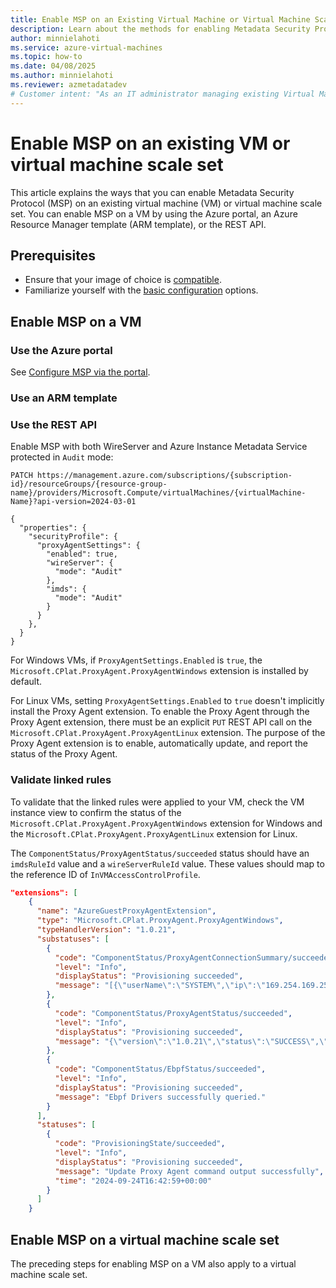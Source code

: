 ```yaml
---
title: Enable MSP on an Existing Virtual Machine or Virtual Machine Scale Set
description: Learn about the methods for enabling Metadata Security Protocol (MSP) on existing VMs or virtual machine scale sets.
author: minnielahoti
ms.service: azure-virtual-machines
ms.topic: how-to
ms.date: 04/08/2025
ms.author: minnielahoti
ms.reviewer: azmetadatadev
# Customer intent: "As an IT administrator managing existing Virtual Machines, I want to enable the Metadata Security Protocol on my VMs or Scale Sets so that I can enhance security and compliance for my cloud infrastructure."
---
```


# Enable MSP on an existing VM or virtual machine scale set

This article explains the ways that you can enable Metadata Security Protocol (MSP) on an existing virtual machine (VM) or virtual machine scale set. You can enable MSP on a VM by using the Azure portal, an Azure Resource Manager template (ARM template), or the REST API.

## Prerequisites

- Ensure that your image of choice is [compatible](./overview.md#compatibility).
- Familiarize yourself with the [basic configuration](./configuration.md#msp-feature-configuration) options.

## Enable MSP on a VM

### Use the Azure portal

See [Configure MSP via the portal](./other-examples/portal.md).

### Use an ARM template

### Use the REST API

Enable MSP with both WireServer and Azure Instance Metadata Service protected in `Audit` mode:

```http
PATCH https://management.azure.com/subscriptions/{subscription-id}/resourceGroups/{resource-group-name}/providers/Microsoft.Compute/virtualMachines/{virtualMachine-Name}?api-version=2024-03-01

{
  "properties": {
    "securityProfile": {
      "proxyAgentSettings": {
        "enabled": true,
        "wireServer": {
          "mode": "Audit"
        },
        "imds": {
          "mode": "Audit"
        }
      }
    },
  }
}
```

For Windows VMs, if `ProxyAgentSettings.Enabled` is `true`, the `Microsoft.CPlat.ProxyAgent.ProxyAgentWindows` extension is installed by default.

For Linux VMs, setting `ProxyAgentSettings.Enabled` to `true` doesn't implicitly install the Proxy Agent extension. To enable the Proxy Agent through the Proxy Agent extension, there must be an explicit `PUT` REST API call on the `Microsoft.CPlat.ProxyAgent.ProxyAgentLinux` extension. The purpose of the Proxy Agent extension is to enable, automatically update, and report the status of the Proxy Agent.

### Validate linked rules

To validate that the linked rules were applied to your VM, check the VM instance view to confirm the status of the `Microsoft.CPlat.ProxyAgent.ProxyAgentWindows` extension for Windows and the `Microsoft.CPlat.ProxyAgent.ProxyAgentLinux` extension for Linux.

The `ComponentStatus/ProxyAgentStatus/succeeded` status should have an `imdsRuleId` value and a `wireServerRuleId` value. These values should map to the reference ID of `InVMAccessControlProfile`.

```json
"extensions": [
    {
      "name": "AzureGuestProxyAgentExtension",
      "type": "Microsoft.CPlat.ProxyAgent.ProxyAgentWindows",
      "typeHandlerVersion": "1.0.21",
      "substatuses": [
        {
          "code": "ComponentStatus/ProxyAgentConnectionSummary/succeeded",
          "level": "Info",
          "displayStatus": "Provisioning succeeded",
          "message": "[{\"userName\":\"SYSTEM\",\"ip\":\"169.254.169.254\",\"port\":80,\"processCmdLine\":\"\\\"C:\\\\Packages\\\\Plugins\\\\Microsoft.Azure.Geneva.GenevaMonitoring\\\\2.45.0.4\\\\GenevaMonitoringExtension.exe\\\" collectLogs\",\"responseStatus\":\"200 OK\",\"count\":344,\"userGroups\":[],\"processFullPath\":\"C:\\\\Packages\\\\Plugins\\\\Microsoft.Azure.Geneva.GenevaMonitoring\\\\2.45.0.4\\\\GenevaMonitoringExtension.exe\"]"
        },
        {
          "code": "ComponentStatus/ProxyAgentStatus/succeeded",
          "level": "Info",
          "displayStatus": "Provisioning succeeded",
          "message": "{\"version\":\"1.0.21\",\"status\":\"SUCCESS\",\"monitorStatus\":{\"status\":\"RUNNING\",\"message\":\"proxy_agent_status thread started.\"},\"keyLatchStatus\":{\"status\":\"RUNNING\",\"message\":\"Found key details from local and ready to use. - 122\",\"states\":{\"imdsRuleId\":\"/SUBSCRIPTIONS/A53F7094-A16C-47AF-ABE4-B05C05D0D79A/RESOURCEGROUPS/HUIYARG-EASTUS2EUAP/PROVIDERS/MICROSOFT.COMPUTE/GALLERIES/GALLERYXX/INVMACCESSCONTROLPROFILES/WINDOWSIMDS/VERSIONS/1.3.0\",\"secureChannelState\":\"WireServer Audit -  IMDS Audit\",\"keyGuid\":\"7512289d-6e5c-449b-9cbf-06728c1c1e4a\",\"wireServerRuleId\":\"/SUBSCRIPTIONS/A53F7094-A16C-47AF-ABE4-B05C05D0D79A/RESOURCEGROUPS/HUIYARG-EASTUS2EUAP/PROVIDERS/MICROSOFT.COMPUTE/GALLERIES/GALLERYXX/INVMACCESSCONTROLPROFILES/WINDOWSWIRESERVER/VERSIONS/1.2.0\"}},\"ebpfProgramStatus\":{\"status\":\"RUNNING\",\"message\":\"Started Redirector with eBPF maps - 79\"},\"proxyListenerStatus\":{\"status\":\"RUNNING\",\"message\":\"Started proxy listener 127.0.0.1:3080, ready to accept request - 9\"},\"telemetryLoggerStatus\":{\"status\":\"RUNNING\",\"message\":\"Telemetry event logger thread started.\"},\"proxyConnectionsCount\":259356}"
        },
        {
          "code": "ComponentStatus/EbpfStatus/succeeded",
          "level": "Info",
          "displayStatus": "Provisioning succeeded",
          "message": "Ebpf Drivers successfully queried."
        }
      ],
      "statuses": [
        {
          "code": "ProvisioningState/succeeded",
          "level": "Info",
          "displayStatus": "Provisioning succeeded",
          "message": "Update Proxy Agent command output successfully",
          "time": "2024-09-24T16:42:59+00:00"
        }
      ]
    }
```

## Enable MSP on a virtual machine scale set

The preceding steps for enabling MSP on a VM also apply to a virtual machine scale set.
